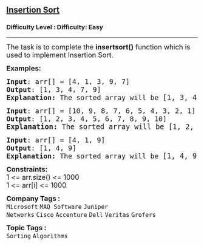 <h2><a href="https://www.geeksforgeeks.org/problems/insertion-sort/1?page=9&sortBy=submissions">Insertion Sort</a></h2><h3>Difficulty Level : Difficulty: Easy</h3><hr><div class="problems_problem_content__Xm_eO"><p><span style="font-size: 18px;">The task is to complete the&nbsp;<strong>insertsort()</strong> function which is used to implement Insertion Sort. </span></p>
<p><span style="font-size: 18px;"><strong>Examples:</strong></span></p>
<pre><span style="font-size: 18px;"><strong>Input</strong>: arr[] = [4, 1, 3, 9, 7]
<strong>Output</strong>: [1, 3, 4, 7, 9]<br><strong>Explanation: </strong>The sorted array will be </span><span style="font-size: 14pt;">[1, 3, 4, 7, 9].</span></pre>
<pre><span style="font-size: 18px;"><strong>Input</strong>: arr[] = [10, 9, 8, 7, 6, 5, 4, 3, 2, 1]
<strong>Output</strong>: [1, 2, 3, 4, 5, 6, 7, 8, 9, 10]<br></span><span style="font-size: 14pt;"><strong>Explanation: </strong>The sorted array will be [1, 2, 3, 4, 5, 6, 7, 8, 9, 10].</span></pre>
<pre><span style="font-size: 18px;"><strong>Input</strong>: arr[] = [4, 1, 9]
<strong>Output</strong>: [1, 4, 9]<br><strong>Explanation: </strong>The sorted array will be </span><span style="font-size: 14pt;">[1, 4, 9]</span>.</pre>
<p><span style="font-size: 18px;"><strong>Constraints:</strong><br>1 &lt;= arr.size() &lt;= 1000<br>1 &lt;= arr[i] &lt;= 1000</span></p></div><p><span style=font-size:18px><strong>Company Tags : </strong><br><code>Microsoft</code>&nbsp;<code>MAQ Software</code>&nbsp;<code>Juniper Networks</code>&nbsp;<code>Cisco</code>&nbsp;<code>Accenture</code>&nbsp;<code>Dell</code>&nbsp;<code>Veritas</code>&nbsp;<code>Grofers</code>&nbsp;<br><p><span style=font-size:18px><strong>Topic Tags : </strong><br><code>Sorting</code>&nbsp;<code>Algorithms</code>&nbsp;